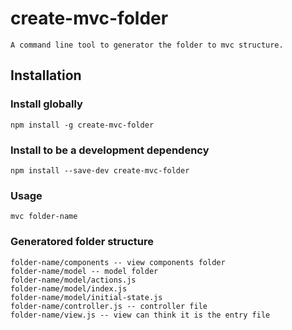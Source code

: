 # create-mvc-folder

    A command line tool to generator the folder to mvc structure.

## Installation

### Install globally

    npm install -g create-mvc-folder

### Install to be a development dependency

    npm install --save-dev create-mvc-folder

### Usage

    mvc folder-name

### Generatored folder structure

    folder-name/components -- view components folder
    folder-name/model -- model folder
    folder-name/model/actions.js
    folder-name/model/index.js
    folder-name/model/initial-state.js
    folder-name/controller.js -- controller file
    folder-name/view.js -- view can think it is the entry file

